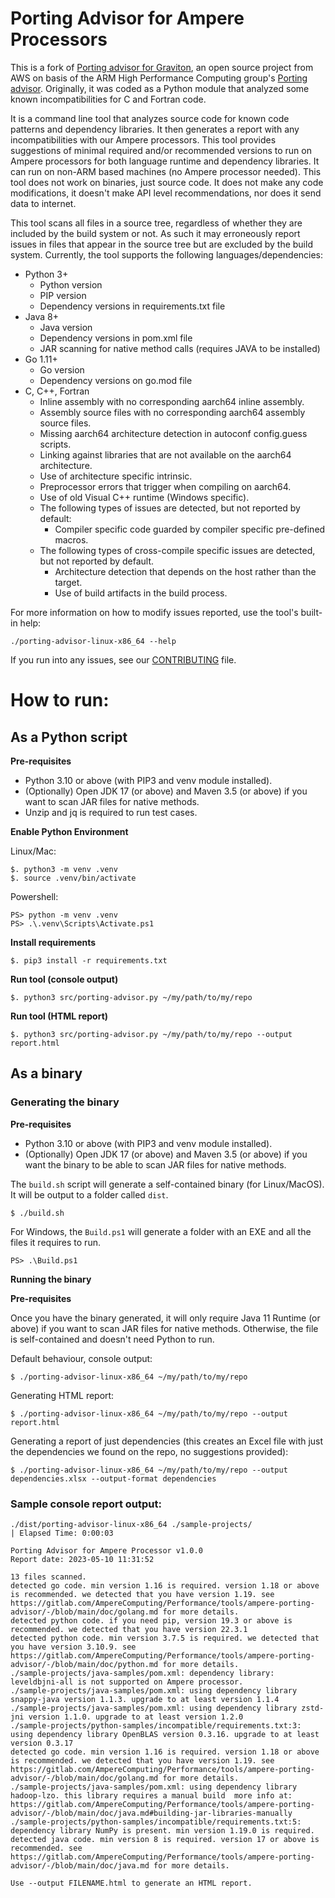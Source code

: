 Porting Advisor for Ampere Processors
=============================

This is a fork of [Porting advisor for Graviton](https://github.com/aws/porting-advisor-for-graviton), an open source project from AWS on basis of the ARM High Performance Computing group's [Porting advisor](https://github.com/arm-hpc/porting-advisor). Originally, it was coded as a Python module that analyzed some known incompatibilities for C and Fortran code.

 It is a command line tool that analyzes source code for known code patterns and dependency libraries. It then generates a report with any incompatibilities with our Ampere processors. This tool provides suggestions of minimal required and/or recommended versions to run on Ampere processors for both language runtime and dependency libraries. It can run on non-ARM based machines (no Ampere processor needed). This tool does not work on binaries, just source code. It does not make any code modifications, it doesn't make API level recommendations, nor does it send data to internet.

 This tool scans all files in a source tree, regardless of whether they are included by the build system or not. As such it may erroneously report issues in files that appear in the source tree but are excluded by the build system. Currently, the tool supports the following languages/dependencies:

* Python 3+
    * Python version
    * PIP version
    * Dependency versions in requirements.txt file
* Java 8+
    * Java version
    * Dependency versions in pom.xml file
    * JAR scanning for native method  calls (requires JAVA to be installed)
* Go 1.11+
    * Go version
    * Dependency versions on go.mod file
* C, C++, Fortran
    * Inline assembly with no corresponding aarch64 inline assembly.
    * Assembly source files with no corresponding aarch64 assembly source files.
    * Missing aarch64 architecture detection in autoconf config.guess scripts.
    * Linking against libraries that are not available on the aarch64 architecture.
    * Use of architecture specific intrinsic.
    * Preprocessor errors that trigger when compiling on aarch64.
    * Use of old Visual C++ runtime (Windows specific).
    * The following types of issues are detected, but not reported by default:
        * Compiler specific code guarded by compiler specific pre-defined macros.
    * The following types of cross-compile specific issues are detected, but not reported by default.
        * Architecture detection that depends on the host rather than the target.
        * Use of build artifacts in the build process.


For more information on how to modify issues reported, use the tool's built-in help:

```
./porting-advisor-linux-x86_64 --help
```

If you run into any issues, see our [CONTRIBUTING](CONTRIBUTING.md#reporting-bugsfeature-requests) file.

# How to run:

## As a Python script

**Pre-requisites**

- Python 3.10 or above (with PIP3 and venv module installed).
- (Optionally) Open JDK 17 (or above) and Maven 3.5 (or above) if you want to scan JAR files for native methods.
- Unzip and jq is required to run test cases.

**Enable Python Environment**

Linux/Mac:
```
$. python3 -m venv .venv
$. source .venv/bin/activate
```

Powershell:
```
PS> python -m venv .venv
PS> .\.venv\Scripts\Activate.ps1
```

**Install requirements**
```
$. pip3 install -r requirements.txt
```

**Run tool (console output)**
```
$. python3 src/porting-advisor.py ~/my/path/to/my/repo
```

**Run tool (HTML report)**
```
$. python3 src/porting-advisor.py ~/my/path/to/my/repo --output report.html
```

## As a binary

### Generating the binary

**Pre-requisites**

- Python 3.10 or above (with PIP3 and venv module installed).
- (Optionally) Open JDK 17 (or above) and Maven 3.5 (or above) if you want the binary to be able to scan JAR files for native methods.

The `build.sh` script will generate a self-contained binary (for Linux/MacOS). It will be output to a folder called `dist`.

```
$ ./build.sh
```

For Windows, the `Build.ps1` will generate a folder with an EXE and all the files it requires to run.

```
PS> .\Build.ps1
```

**Running the binary**

**Pre-requisites**

Once you have the binary generated, it will only require Java 11 Runtime (or above) if you want to scan JAR files for native methods. Otherwise, the file is self-contained and doesn't need Python to run.

Default behaviour, console output:
```
$ ./porting-advisor-linux-x86_64 ~/my/path/to/my/repo
```

Generating HTML report:
```
$ ./porting-advisor-linux-x86_64 ~/my/path/to/my/repo --output report.html
```

Generating a report of just dependencies (this creates an Excel file with just the dependencies we found on the repo, no suggestions provided):
```
$ ./porting-advisor-linux-x86_64 ~/my/path/to/my/repo --output dependencies.xlsx --output-format dependencies
```

### Sample console report output:

```
./dist/porting-advisor-linux-x86_64 ./sample-projects/
| Elapsed Time: 0:00:03

Porting Advisor for Ampere Processor v1.0.0
Report date: 2023-05-10 11:31:52

13 files scanned.
detected go code. min version 1.16 is required. version 1.18 or above is recommended. we detected that you have version 1.19. see https://gitlab.com/AmpereComputing/Performance/tools/ampere-porting-advisor/-/blob/main/doc/golang.md for more details.
detected python code. if you need pip, version 19.3 or above is recommended. we detected that you have version 22.3.1
detected python code. min version 3.7.5 is required. we detected that you have version 3.10.9. see https://gitlab.com/AmpereComputing/Performance/tools/ampere-porting-advisor/-/blob/main/doc/python.md for more details.
./sample-projects/java-samples/pom.xml: dependency library: leveldbjni-all is not supported on Ampere processor.
./sample-projects/java-samples/pom.xml: using dependency library snappy-java version 1.1.3. upgrade to at least version 1.1.4
./sample-projects/java-samples/pom.xml: using dependency library zstd-jni version 1.1.0. upgrade to at least version 1.2.0
./sample-projects/python-samples/incompatible/requirements.txt:3: using dependency library OpenBLAS version 0.3.16. upgrade to at least version 0.3.17
detected go code. min version 1.16 is required. version 1.18 or above is recommended. we detected that you have version 1.19. see https://gitlab.com/AmpereComputing/Performance/tools/ampere-porting-advisor/-/blob/main/doc/golang.md for more details.
./sample-projects/java-samples/pom.xml: using dependency library hadoop-lzo. this library requires a manual build  more info at: https://gitlab.com/AmpereComputing/Performance/tools/ampere-porting-advisor/-/blob/main/doc/java.md#building-jar-libraries-manually
./sample-projects/python-samples/incompatible/requirements.txt:5: dependency library NumPy is present. min version 1.19.0 is required.
detected java code. min version 8 is required. version 17 or above is recommended. see https://gitlab.com/AmpereComputing/Performance/tools/ampere-porting-advisor/-/blob/main/doc/java.md for more details.

Use --output FILENAME.html to generate an HTML report.
```
